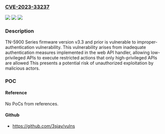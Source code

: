 ### [CVE-2023-33237](https://cve.mitre.org/cgi-bin/cvename.cgi?name=CVE-2023-33237)
![](https://img.shields.io/static/v1?label=Product&message=TN-5900%20Series&color=blue)
![](https://img.shields.io/static/v1?label=Version&message=1.0%3C%3D%203.3%20&color=brighgreen)
![](https://img.shields.io/static/v1?label=Vulnerability&message=CWE-287%20Improper%20Authentication&color=brighgreen)

### Description

TN-5900 Series firmware version v3.3 and prior is vulnerable to improper-authentication vulnerability. This vulnerability arises from inadequate authentication measures implemented in the web API handler, allowing low-privileged APIs to execute restricted actions that only high-privileged APIs are allowed This presents a potential risk of unauthorized exploitation by malicious actors. 

### POC

#### Reference
No PoCs from references.

#### Github
- https://github.com/3sjay/vulns

